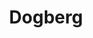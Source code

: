 ---
title: Dogberg
crosslinks:
- livven
- u_imguralbumbot
- youtubefactsbot
- DuplicatesBot
- SubAutoCorrectBot
- botwatch
- BetterEveryLoop
- woofbarkwoof
- anti_gif_bot
- AnimalsBeingDerps
- underpopular
- hitmanimals
- ihatefun
- gifs
- LifeProTips
- Getdownmrpresident
- bettereveryloop
- youseeingthisshit
- yesyesyesyesno
- iamverybadass
---